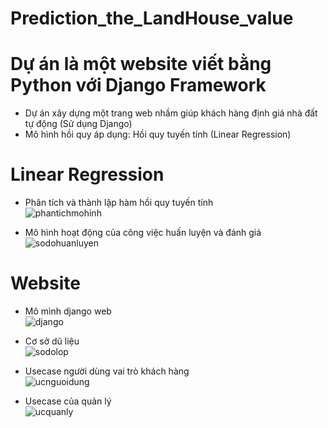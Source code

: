 # Prediction_the_LandHouse_value


# Dự án là một website viết bằng Python với Django Framework
- Dự án xây dựng một trang web nhầm giúp khách hàng định giá nhà đất tự động (Sử dụng Django)
- Mô hình hồi quy áp dụng: Hồi quy tuyến tính (Linear Regression)

# Linear Regression
- Phân tích và thành lập hàm hồi quy tuyến tính <br>
![phantichmohinh](https://user-images.githubusercontent.com/81134060/169635066-e0b85fa1-deae-4e26-b4fe-df58e3534e40.png)

- Mô hình hoạt động của công việc huấn luyện và đánh giá <br>
![sodohuanluyen](https://user-images.githubusercontent.com/81134060/169634877-b633e742-cf46-440f-a01e-01c0e0ea8bab.png)

# Website
- Mô mình django web <br>
![django](https://user-images.githubusercontent.com/81134060/169635092-244dda51-60eb-4f7b-8c19-5fa1397a3264.png)

- Cơ sở dũ liệu <br>
![sodolop](https://user-images.githubusercontent.com/81134060/169634928-6b250604-516d-4302-a018-7ebeb21a09b8.png)

- Usecase người dùng vai trò khách hàng <br>
![ucnguoidung](https://user-images.githubusercontent.com/81134060/169634960-0677cca1-90d2-4734-bdf3-f4f3f73e1b7c.png)

- Usecase của quản lý <br>
![ucquanly](https://user-images.githubusercontent.com/81134060/169634974-bc605940-956c-4693-be7f-5aaef9fc9208.png)
